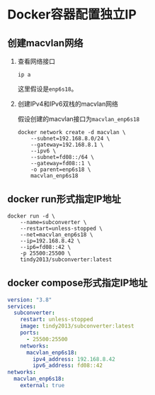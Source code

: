 # Docker容器配置独立IP

## 创建macvlan网络

1. 查看网络接口

    ```shell
    ip a
    ```

    这里假设是`enp6s18`。

1. 创建IPv4和IPv6双栈的macvlan网络

    假设创建的macvlan接口为`macvlan_enp6s18`

    ```shell
    docker network create -d macvlan \
        --subnet=192.168.8.0/24 \
        --gateway=192.168.8.1 \
        --ipv6 \
        --subnet=fd08::/64 \
        --gateway=fd08::1 \
        -o parent=enp6s18 \
        macvlan_enp6s18
    ```

## docker run形式指定IP地址

```shell
docker run -d \
    --name=subconverter \
    --restart=unless-stopped \
    --net=macvlan_enp6s18 \
    --ip=192.168.8.42 \
    --ip6=fd08::42 \
    -p 25500:25500 \
    tindy2013/subconverter:latest
```

## docker compose形式指定IP地址

```yml
version: "3.8"
services:
  subconverter:
    restart: unless-stopped
    image: tindy2013/subconverter:latest
    ports:
      - 25500:25500
    networks:
      macvlan_enp6s18:
        ipv4_address: 192.168.8.42
        ipv6_address: fd08::42
networks:
  macvlan_enp6s18:
    external: true
```
